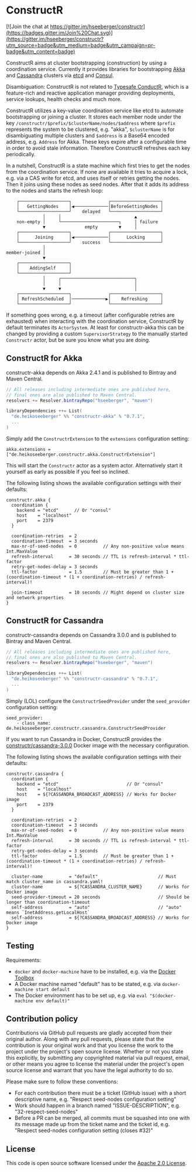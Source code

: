 # ConstructR #

[![Join the chat at https://gitter.im/hseeberger/constructr](https://badges.gitter.im/Join%20Chat.svg)](https://gitter.im/hseeberger/constructr?utm_source=badge&utm_medium=badge&utm_campaign=pr-badge&utm_content=badge)

ConstructR aims at cluster bootstrapping (construction) by using a coordination service. Currently it provides libraries for bootstrapping [Akka](http://akka.io) and [Cassandra](https://cassandra.apache.org) clusters via [etcd](https://github.com/coreos/etcd) and [Consul](https://www.consul.io).

Disambiguation: ConstructR is not related to [Typesafe ConductR](http://www.typesafe.com/products/conductr), which is a feature-rich and reactive application manager providing deployments, service lookups, health checks and much more.

ConstructR utilizes a key-value coordination service like etcd to automate bootstrapping or joining a cluster. It stores each member node under the key `/constructr/$prefix/$clusterName/nodes/$address` where `$prefix` represents the system to be clustered, e.g. "akka", `$clusterName` is for disambiguating multiple clusters and `$address` is a Base64 encoded address, e.g. `Address` for Akka. These keys expire after a configurable time in order to avoid stale information. Therefore ConstructR refreshes each key periodically.

In a nutshell, ConstructR is a state machine which first tries to get the nodes from the coordination service. If none are available it tries to acquire a lock, e.g. via a CAS write for etcd, and uses itself or retries getting the nodes. Then it joins using these nodes as seed nodes. After that it adds its address to the nodes and starts the refresh loop:

```
    ┌───────────────────┐              ┌───────────────────┐
    │   GettingNodes    │◀─────────────│BeforeGettingNodes │
    └───────────────────┘    delayed   └───────────────────┘
              │     │                            ▲
    non-empty │     └──────────────────────┐     │ failure
              ▼               empty        ▼     │
    ┌───────────────────┐              ┌───────────────────┐
    │      Joining      │◀─────────────│      Locking      │
    └───────────────────┘    success   └───────────────────┘
              │
member-joined │
              ▼
    ┌───────────────────┐
    │    AddingSelf     │
    └───────────────────┘
              │     ┌────────────────────────────┐
              │     │                            │
              ▼     ▼                            │
    ┌───────────────────┐              ┌───────────────────┐
    │ RefreshScheduled  │─────────────▶│    Refreshing     │
    └───────────────────┘              └───────────────────┘
```

If something goes wrong, e.g. a timeout (after configurable retries are exhausted) when interacting with the coordination service, ConstructR by default terminates its `ActorSystem`. At least for constructr-akka this can be changed by providing a custom `SupervisorStrategy` to the manually started `Constructr` actor, but be sure you know what you are doing.

## ConstructR for Akka

constructr-akka depends on Akka 2.4.1 and is published to Bintray and Maven Central.

``` scala
// All releases including intermediate ones are published here,
// final ones are also published to Maven Central.
resolvers += Resolver.bintrayRepo("hseeberger", "maven")

libraryDependencies ++= List(
  "de.heikoseeberger" %% "constructr-akka" % "0.7.1",
  ...
)
```

Simply add the `ConstructrExtension` to the `extensions` configuration setting:

```
akka.extensions = ["de.heikoseeberger.constructr.akka.ConstructrExtension"]
```

This will start the `Constructr` actor as a system actor. Alternatively start it yourself as early as possible if you feel so inclined.

The following listing shows the available configuration settings with their defaults:

```
constructr.akka {
  coordination {
    backend = "etcd"      // Or "consul"
    host    = "localhost"
    port    = 2379
  }

  coordination-retries  = 2
  coordination-timeout  = 3 seconds
  max-nr-of-seed-nodes  = 0          // Any non-positive value means Int.MaxValue
  refresh-interval      = 30 seconds // TTL is refresh-interval * ttl-factor
  retry-get-nodes-delay = 3 seconds
  ttl-factor            = 1.5        // Must be greater than 1 + (coordination-timeout * (1 + coordination-retries) / refresh-interval)!

  join-timeout          = 10 seconds // Might depend on cluster size and network properties
}
```

## ConstructR for Cassandra

constructr-cassandra depends on Cassandra 3.0.0 and is published to Bintray and Maven Central.

``` scala
// All releases including intermediate ones are published here,
// final ones are also published to Maven Central.
resolvers += Resolver.bintrayRepo("hseeberger", "maven")

libraryDependencies ++= List(
  "de.heikoseeberger" %% "constructr-cassandra" % "0.7.1",
  ...
)
```

Simply (LOL) configure the `ConstructrSeedProvider` under the `seed_provider` configuration setting:

```
seed_provider:
    - class_name: de.heikoseeberger.constructr.cassandra.ConstructrSeedProvider
```

If you want to run Cassandra in Docker, ConstructR provides the [constructr/cassandra-3.0.0](https://hub.docker.com/r/constructr/cassandra-3.0.0) Docker image with the necessary configuration.

The following listing shows the available configuration settings with their defaults:

```
constructr.cassandra {
  coordination {
    backend = "etcd"                          // Or "consul"
    host    = "localhost"
    host    = ${?CASSANDRA_BROADCAST_ADDRESS} // Works for Docker image
    port    = 2379
  }

  coordination-retries  = 2
  coordination-timeout  = 3 seconds
  max-nr-of-seed-nodes  = 0          // Any non-positive value means Int.MaxValue
  refresh-interval      = 30 seconds // TTL is refresh-interval * ttl-factor
  retry-get-nodes-delay = 3 seconds
  ttl-factor            = 1.5        // Must be greater than 1 + (coordination-timeout * (1 + coordination-retries) / refresh-interval)!

  cluster-name          = "default"                       // Must match cluster_name in cassandra.yaml!
  cluster-name          = ${?CASSANDRA_CLUSTER_NAME}      // Works for Docker image
  seed-provider-timeout = 20 seconds                      // Should be longer than coordination-timeout
  self-address          = "auto"                          // "auto" means `InetAddress.getLocalHost`
  self-address          = ${?CASSANDRA_BROADCAST_ADDRESS} // Works for Docker image
}
```

## Testing

Requirements:
  - `docker` and `docker-machine` have to be installed, e.g. via the [Docker Toolbox](https://www.docker.com/docker-toolbox)
  - A Docker machine named "default" has to be stated, e.g. via `docker-machine start default`
  - The Docker environment has to be set up, e.g. via `eval "$(docker-machine env default)"`

## Contribution policy ##

Contributions via GitHub pull requests are gladly accepted from their original author. Along with any pull requests, please state that the contribution is your original work and that you license the work to the project under the project's open source license. Whether or not you state this explicitly, by submitting any copyrighted material via pull request, email, or other means you agree to license the material under the project's open source license and warrant that you have the legal authority to do so.

Please make sure to follow these conventions:
- For each contribution there must be a ticket (GitHub issue) with a short descriptive name, e.g. "Respect seed-nodes configuration setting"
- Work should happen in a branch named "ISSUE-DESCRIPTION", e.g. "32-respect-seed-nodes"
- Before a PR can be merged, all commits must be squashed into one with its message made up from the ticket name and the ticket id, e.g. "Respect seed-nodes configuration setting (closes #32)"

## License ##

This code is open source software licensed under the [Apache 2.0 License]("http://www.apache.org/licenses/LICENSE-2.0.html").
